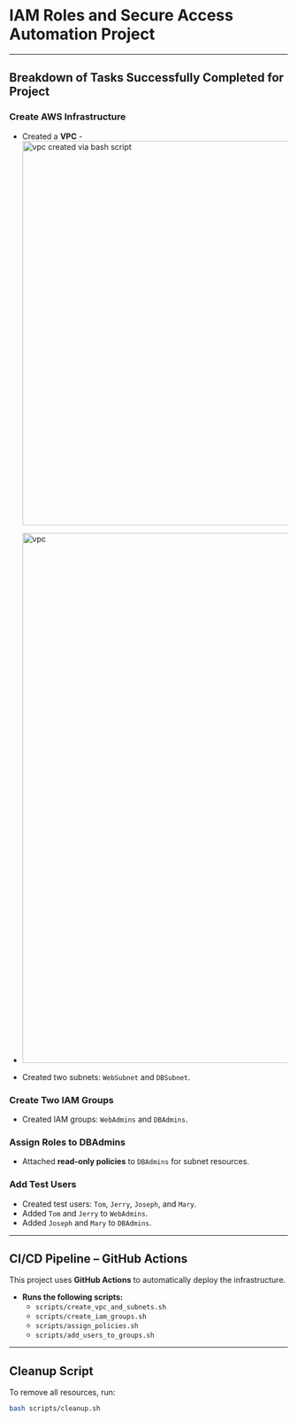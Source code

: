 # IAM Roles and Secure Access Automation Project

---

## Breakdown of Tasks Successfully Completed for Project

### Create AWS Infrastructure
- Created a **VPC**
-<img width="694" alt="vpc created via bash script" src="https://github.com/user-attachments/assets/7033e69c-4c83-4bc4-b943-f5372f06c897" />
- <img width="957" alt="vpc" src="https://github.com/user-attachments/assets/f1cfe4c1-c5ec-4ddb-bc3b-f00eae642e33" />

- Created two subnets: `WebSubnet` and `DBSubnet`.
### Create Two IAM Groups
- Created IAM groups: `WebAdmins` and `DBAdmins`.

### Assign Roles to DBAdmins
- Attached **read-only policies** to `DBAdmins` for subnet resources.

### Add Test Users
- Created test users: `Tom`, `Jerry`, `Joseph`, and `Mary`.
- Added `Tom` and `Jerry` to `WebAdmins`.
- Added `Joseph` and `Mary` to `DBAdmins`.

---

##  CI/CD Pipeline – GitHub Actions

This project uses **GitHub Actions** to automatically deploy the infrastructure.

- **Runs the following scripts:**
  - `scripts/create_vpc_and_subnets.sh`
  - `scripts/create_iam_groups.sh`
  - `scripts/assign_policies.sh`
  - `scripts/add_users_to_groups.sh`

---

## Cleanup Script

To remove all resources, run:

```bash
bash scripts/cleanup.sh
